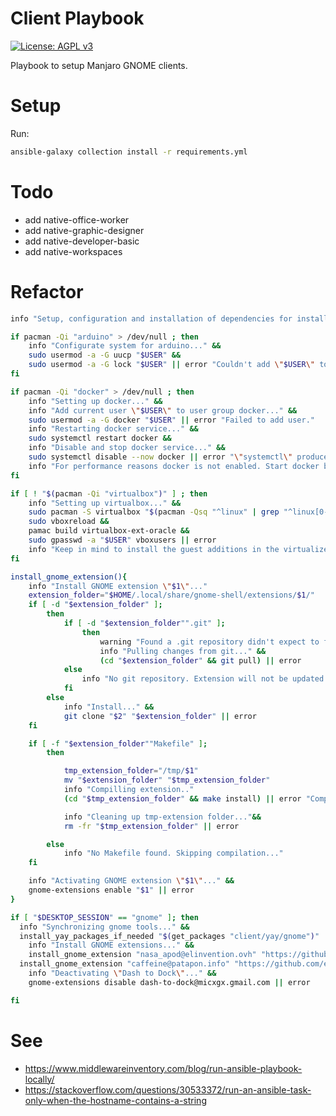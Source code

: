 # Client Playbook
[![License: AGPL v3](https://img.shields.io/badge/License-AGPL%20v3-blue.svg)](https://www.gnu.org/licenses/agpl-3.0)

Playbook to setup Manjaro GNOME clients.
# Setup

Run:
```bash
ansible-galaxy collection install -r requirements.yml
```

# Todo
- add native-office-worker
- add native-graphic-designer
- add native-developer-basic
- add native-workspaces

# Refactor
```bash
info "Setup, configuration and installation of dependencies for installed software..."

if pacman -Qi "arduino" > /dev/null ; then
	info "Configurate system for arduino..." &&
	sudo usermod -a -G uucp "$USER" &&
	sudo usermod -a -G lock "$USER" || error "Couldn't add \"$USER\" to the relevant groups."
fi

if pacman -Qi "docker" > /dev/null ; then
	info "Setting up docker..." &&
	info "Add current user \"$USER\" to user group docker..." &&
	sudo usermod -a -G docker "$USER" || error "Failed to add user."
	info "Restarting docker service..." &&
	sudo systemctl restart docker &&
	info "Disable and stop docker service..." &&
	sudo systemctl disable --now docker || error "\"systemctl\" produced an error."
	info "For performance reasons docker is not enabled. Start docker by executing \"sudo systemctl restart docker\" when you need it."
fi

if [ ! "$(pacman -Qi "virtualbox")" ] ; then
	info "Setting up virtualbox..." &&
	sudo pacman -S virtualbox "$(pacman -Qsq "^linux" | grep "^linux[0-9]*[-rt]*$" | awk '{print $1"-virtualbox-host-modules"}' ORS=' ')" &&
	sudo vboxreload &&
	pamac build virtualbox-ext-oracle &&
	sudo gpasswd -a "$USER" vboxusers || error
	info "Keep in mind to install the guest additions in the virtualized system. See https://wiki.manjaro.org/index.php?title=VirtualBox"
fi

install_gnome_extension(){
	info "Install GNOME extension \"$1\"..."
	extension_folder="$HOME/.local/share/gnome-shell/extensions/$1/"
	if [ -d "$extension_folder" ];
		then
			if [ -d "$extension_folder"".git" ];
				then
					warning "Found a .git repository didn't expect to find this here." &&
					info "Pulling changes from git..." &&
					(cd "$extension_folder" && git pull) || error
			else
				info "No git repository. Extension will not be updated."
			fi
		else
			info "Install..." &&
			git clone "$2" "$extension_folder" || error
	fi

	if [ -f "$extension_folder""Makefile" ];
		then

			tmp_extension_folder="/tmp/$1"
			mv "$extension_folder" "$tmp_extension_folder"
			info "Compilling extension.."
			(cd "$tmp_extension_folder" && make install) || error "Compilation with failed."

			info "Cleaning up tmp-extension folder..."&&
			rm -fr "$tmp_extension_folder" || error

		else
			info "No Makefile found. Skipping compilation..."
	fi

	info "Activating GNOME extension \"$1\"..." &&
	gnome-extensions enable "$1" || error
}

if [ "$DESKTOP_SESSION" == "gnome" ]; then
  info "Synchronizing gnome tools..." &&
  install_yay_packages_if_needed "$(get_packages "client/yay/gnome")" || error "Syncronisation failed."
	info "Install GNOME extensions..." &&
	install_gnome_extension "nasa_apod@elinvention.ovh" "https://github.com/Elinvention/gnome-shell-extension-nasa-apod.git"
  install_gnome_extension "caffeine@patapon.info" "https://github.com/eonpatapon/gnome-shell-extension-caffeine.git"
	info "Deactivating \"Dash to Dock\"..." &&
	gnome-extensions disable dash-to-dock@micxgx.gmail.com || error

fi
```

# See
- https://www.middlewareinventory.com/blog/run-ansible-playbook-locally/
- https://stackoverflow.com/questions/30533372/run-an-ansible-task-only-when-the-hostname-contains-a-string
